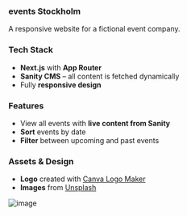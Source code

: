 ### events Stockholm
A responsive website for a fictional event company.

### Tech Stack
* **Next.js** with **App Router**
* **Sanity CMS** – all content is fetched dynamically
* Fully **responsive design**

### Features
* View all events with **live content from Sanity**
* **Sort** events by date
* **Filter** between upcoming and past events

### Assets & Design
* **Logo** created with [Canva Logo Maker](https://www.canva.com/)
* **Images** from [Unsplash](https://unsplash.com/)

![image](https://github.com/user-attachments/assets/afd6e48f-0648-4f52-b459-aa11584b746c)
